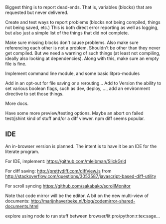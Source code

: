 Biggest thing is to report dead-ends. That is, variables (blocks) that are
requested but never delivered. 


Create and test ways to report problems (blocks not being compiled, things not
being saved, etc.) This is both direct error reporting as well as logging, but
also just a simple list of the things that did not complete. 

Make sure missing blocks don't cause problems. Also make sure referencing each
other is not a problem. Shouldn't be other than they never get compiled. But
we need a warning of such things (at least not compiling, ideally also looking
at dependencies). Along with this, make sure an empty file is fine. 


Implement command line module, and some basic litpro-modules

Add in an opt-out for file saving or a rerouting... Add to Version the ability
to set various boolean flags, such as dev, deploy, ..., add an environment
directive to set those things. 

More docs.

Have some more preview/testing options. Maybe an abort on failed test/jshint
kind of stuff and/or a diff viewer. npm diff seems popular. 


## IDE

An in-browser version is planned. The intent is to have it be an IDE for the
literate program. 

For IDE, implement: https://github.com/mleibman/SlickGrid

For diff saving: http://prettydiff.com/diffview.js  from
http://stackoverflow.com/questions/3053587/javascript-based-diff-utility

For scroll syncing https://github.com/sakabako/scrollMonitor

Note that code mirror will be the editor. A bit on the new multi-view of
documents:  http://marijnhaverbeke.nl/blog/codemirror-shared-documents.html

explore using node to run stuff between browser/lit pro/python:r:tex:sage...